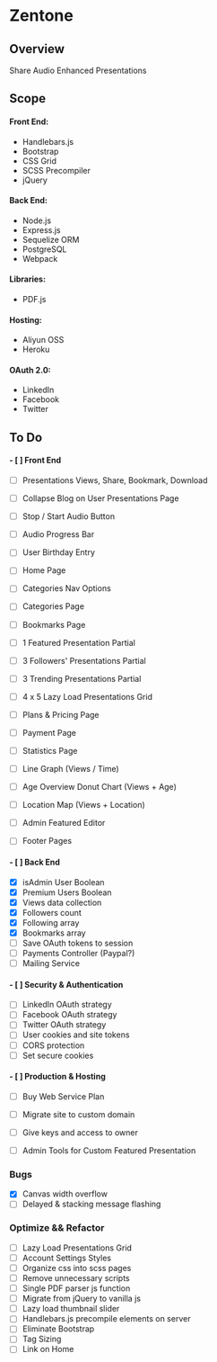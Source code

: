 # Zentone

## Overview

Share Audio Enhanced Presentations

## Scope
#### Front End:
  - Handlebars.js
  - Bootstrap
  - CSS Grid
  - SCSS Precompiler
  - jQuery
#### Back End:
  - Node.js
  - Express.js
  - Sequelize ORM
  - PostgreSQL
  - Webpack
#### Libraries:
  - PDF.js
#### Hosting:
  - Aliyun OSS
  - Heroku
#### OAuth 2.0:
  - LinkedIn
  - Facebook
  - Twitter

## To Do
#### - [ ] Front End
  - [ ] Presentations Views, Share, Bookmark, Download
  - [ ] Collapse Blog on User Presentations Page
  - [ ] Stop / Start Audio Button
  - [ ] Audio Progress Bar
  - [ ] User Birthday Entry
  - [ ] Home Page
  - [ ] Categories Nav Options
  - [ ] Categories Page
  - [ ] Bookmarks Page
  - [ ] 1 Featured Presentation Partial
  - [ ] 3 Followers' Presentations Partial
  - [ ] 3 Trending Presentations Partial
  - [ ] 4 x 5 Lazy Load Presentations Grid
  - [ ] Plans & Pricing Page
  - [ ] Payment Page
  - [ ] Statistics Page
  - [ ] Line Graph (Views / Time)
  - [ ] Age Overview Donut Chart (Views + Age)
  - [ ] Location Map (Views + Location)
  - [ ] Admin Featured Editor
  - [ ] Footer Pages


#### - [ ] Back End
  - [x] isAdmin User Boolean
  - [x] Premium Users Boolean
  - [x] Views data collection
  - [x] Followers count
  - [x] Following array
  - [x] Bookmarks array
  - [ ] Save OAuth tokens to session
  - [ ] Payments Controller (Paypal?)
  - [ ] Mailing Service 

#### - [ ] Security & Authentication
  - [ ] LinkedIn OAuth strategy
  - [ ] Facebook OAuth strategy
  - [ ] Twitter OAuth strategy
  - [ ] User cookies and site tokens
  - [ ] CORS protection
  - [ ] Set secure cookies

#### - [ ] Production & Hosting
  - [ ] Buy Web Service Plan
  - [ ] Migrate site to custom domain
  - [ ] Give keys and access to owner
  - [ ] Admin Tools for Custom Featured Presentation


### Bugs
- [x] Canvas width overflow
- [ ] Delayed & stacking message flashing

### Optimize && Refactor
- [ ] Lazy Load Presentations Grid
- [ ] Account Settings Styles
- [ ] Organize css into scss pages
- [ ] Remove unnecessary scripts
- [ ] Single PDF parser js function
- [ ] Migrate from jQuery to vanilla js
- [ ] Lazy load thumbnail slider
- [ ] Handlebars.js precompile elements on server
- [ ] Eliminate Bootstrap
- [ ] Tag Sizing
- [ ] Link on Home
